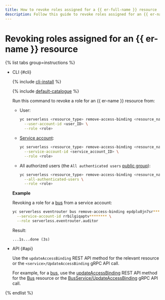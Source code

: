 ```yaml
---
title: How to revoke roles assigned for a {{ er-full-name }} resource
description: Follow this guide to revoke roles assigned for an {{ er-name }} resource.
---
```


# Revoking roles assigned for an {{ er-name }} resource

{% list tabs group=instructions %}

- CLI {#cli}

  {% include [cli-install](../../../../_includes/cli-install.md) %}

  {% include [default-catalogue](../../../../_includes/default-catalogue.md) %}

  Run this command to revoke a role for an {{ er-name }} resource from:

  * User:

      ```bash
      yc serverless <resource_type> remove-access-binding <resource_name_or_ID> \
        --user-account-id <user_ID> \
        --role <role>
      ```

  * [Service account](../../../../iam/concepts/users/service-accounts.md):

      ```bash
      yc serverless <resource_type> remove-access-binding <resource_name_or_ID> \
        --service-account-id <service_account_ID> \
        --role <role>
      ```

  * All authorized users (the `All authenticated users` [public group](../../../../iam/concepts/access-control/public-group.md)):

      ```bash
      yc serverless <resource_type> remove-access-binding <resource_name_or_ID> \
        --all-authenticated-users \
        --role <role>
      ```

  **Example**

  Revoking a role for a [bus](../../../concepts/eventrouter/bus.md) from a service account:

  ```bash
  yc serverless eventrouter bus remove-access-binding epdplu8jn7sr******** \
    --service-account-id rrbilgiqaptv******** \
    --role serverless.eventrouter.auditor
  ```

  Result:

  ```text
  ...1s...done (3s)
  ```

- API {#api}

  Use the `updateAccessBinding` REST API method for the relevant resource or the `<service>/UpdateAccessBinding` gRPC API call.

  For example, for a [bus](../../../concepts/eventrouter/bus.md), use the [updateAccessBinding](../../../../serverless-integrations/eventrouter/api-ref/Bus/updateAccessBindings.md) REST API method for the [Bus](../../../../serverless-integrations/eventrouter/api-ref/Bus/index.md) resource or the [BusService/UpdateAccessBinding](../../../../serverless-integrations/eventrouter/api-ref/grpc/Bus/updateAccessBindings.md) gRPC API call.

{% endlist %}